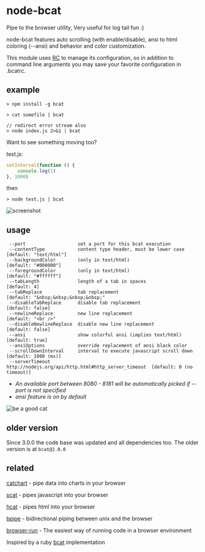 # node-bcat
Pipe to the browser utility, Very useful for log tail fun :)

node-bcat features auto scrolling (with enable/disable), ansi to html coloring (--ansi) and behavior and color customization.

This module uses [RC](https://github.com/dominictarr/rc) to manage its configuration, so in addition to command line arguments you may save your favorite configuration in .bcatrc. 

## example
```
> npm install -g bcat

> cat somefile | bcat

// redirect error stream also
> node index.js 2>&1 | bcat
```
Want to see something moving too?

test.js:
```js
setInterval(function () {
	console.log(1)
}, 1000)
```
then
```
> node test.js | bcat
```
![screenshot](https://raw.github.com/kessler/static/master/node-bcat.png)

## usage
```
 --port                   set a port for this bcat execution
 --contentType            content type header, must be lower case      [default: "text/html"]
 --backgroundColor        (only in text/html)                          [default: "#000000"]
 --foregroundColor        (only in text/html)                          [default: "#ffffff"]
 --tabLength              length of a tab in spaces                    [default: 4]
 --tabReplace             tab replacement                              [default: "&nbsp;&nbsp;&nbsp;&nbsp;"
 --disableTabReplace      disable tab replacement                      [default: false]
 --newlineReplace         new line replacement                         [default: "<br />"
 --disableNewlineReplace  disable new line replacement                 [default: false]
 --ansi                   show colorful ansi (implies text/html)       [default: true]
 --ansiOptions            override replacement of ansi black color
 --scrollDownInterval     interval to execute javascript scroll down   [default: 1000 (ms)]
 --serverTimeout          http://nodejs.org/api/http.html#http_server_timeout  [default: 0 (no timeout)]
```
- _An available port between 8080 - 8181 will be automatically picked if --port is not specified_
- _ansi feature is on by default_

![be a good cat](https://raw.github.com/kessler/static/master/bcat.jpg)

## older version

Since 3.0.0 the code base was updated and all dependencies too. The older version is at `bcat@2.0.0`

## related
[catchart](https://github.com/kessler/catchart) - pipe data into charts in your browser

[scat](https://github.com/hughsk/scat) - pipes javascript into your browser

[hcat](https://github.com/kessler/node-hcat) - pipes html into your browser

[bpipe](https://github.com/Marak/bpipe) - bidirectional piping between unix and the browser

[browser-run](https://github.com/juliangruber/browser-run) - The easiest way of running code in a browser environment

Inspired by a ruby [bcat](https://github.com/rtomayko/bcat) implementation
